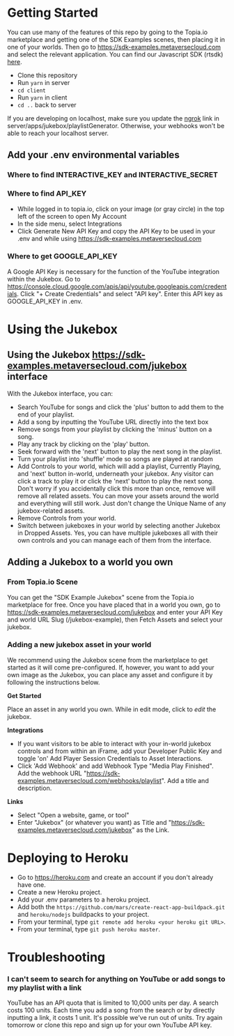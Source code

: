 # Getting Started

You can use many of the features of this repo by going to the Topia.io marketplace and getting one of the SDK Examples scenes, then placing it in one of your worlds. Then go to https://sdk-examples.metaversecloud.com and select the relevant application.  You can find our Javascript SDK (rtsdk) [here](https://github.com/metaversecloud-com/mc-sdk-js).

- Clone this repository
- Run `yarn` in server
- `cd client`
- Run `yarn` in client
- `cd ..` back to server

If you are developing on localhost, make sure you update the [ngrok](https://ngrok.com/) link in server/apps/jukebox/playlistGenerator. Otherwise, your webhooks won't be able to reach your localhost server.

## Add your .env environmental variables

### Where to find INTERACTIVE_KEY and INTERACTIVE_SECRET

### Where to find API_KEY

- While logged in to topia.io, click on your image (or gray circle) in the top left of the screen to open My Account
- In the side menu, select Integrations
- Click Generate New API Key and copy the API Key to be used in your .env and while using https://sdk-examples.metaversecloud.com

### Where to get GOOGLE_API_KEY

A Google API Key is necessary for the function of the YouTube integration within the Jukebox. Go to https://console.cloud.google.com/apis/api/youtube.googleapis.com/credentials. Click "+ Create Credentials" and select "API key". Enter this API key as GOOGLE_API_KEY in .env.

# Using the Jukebox

## Using the Jukebox https://sdk-examples.metaversecloud.com/jukebox interface

With the Jukebox interface, you can:

- Search YouTube for songs and click the 'plus' button to add them to the end of your playlist.
- Add a song by inputting the YouTube URL directly into the text box
- Remove songs from your playlist by clicking the 'minus' button on a song.
- Play any track by clicking on the 'play' button.
- Seek forward with the 'next' button to play the next song in the playlist.
- Turn your playlist into 'shuffle' mode so songs are played at random
- Add Controls to your world, which will add a playlist, Currently Playing, and 'next' button in-world, underneath your jukebox. Any visitor can click a track to play it or click the 'next' button to play the next song. Don't worry if you accidentally click this more than once, remove will remove all related assets. You can move your assets around the world and everything will still work. Just don't change the Unique Name of any jukebox-related assets.
- Remove Controls from your world.
- Switch between jukeboxes in your world by selecting another Jukebox in Dropped Assets. Yes, you can have multiple jukeboxes all with their own controls and you can manage each of them from the interface.

## Adding a Jukebox to a world you own

### From Topia.io Scene

You can get the "SDK Example Jukebox" scene from the Topia.io marketplace for free. Once you have placed that in a world you own, go to https://sdk-examples.metaversecloud.com/jukebox and enter your API Key and world URL Slug (/jukebox-example), then Fetch Assets and select your jukebox.

### Adding a new jukebox asset in your world

We recommend using the Jukebox scene from the marketplace to get started as it will come pre-configured. If, however, you want to add your own image as the Jukebox, you can place any asset and configure it by following the instructions below.

**Get Started**

Place an asset in any world you own. While in edit mode, click to _edit_ the jukebox.

**Integrations**

- If you want visitors to be able to interact with your in-world jukebox controls and from within an iFrame, add your Developer Public Key and toggle 'on' Add Player Session Credentials to Asset Interactions.
- Click 'Add Webhook' and add Webhook Type "Media Play Finished". Add the webhook URL "https://sdk-examples.metaversecloud.com/webhooks/playlist". Add a title and description.

**Links**

- Select "Open a website, game, or tool"
- Enter "Jukebox" (or whatever you want) as Title and "https://sdk-examples.metaversecloud.com/jukebox" as the Link.

# Deploying to Heroku

- Go to https://heroku.com and create an account if you don't already have one.
- Create a new Heroku project.
- Add your .env parameters to a heroku project.
- Add both the `https://github.com/mars/create-react-app-buildpack.git` and `heroku/nodejs` buildpacks to your project.
- From your terminal, type `git remote add heroku <your heroku git URL>`.
- From your terminal, type `git push heroku master`.

# Troubleshooting

### I can't seem to search for anything on YouTube or add songs to my playlist with a link

YouTube has an API quota that is limited to 10,000 units per day. A search costs 100 units. Each time you add a song from the search or by directly inputting a link, it costs 1 unit. It's possible we've run out of units. Try again tomorrow or clone this repo and sign up for your own YouTube API key.
